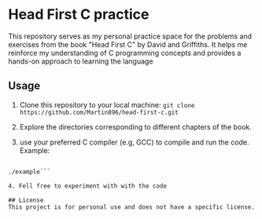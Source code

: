 # Head First C practice
This repository serves as my personal practice space for the problems and exercises from the book "Head First C" by David and Griffiths. It helps me reinforce my understanding of C programming concepts and provides a hands-on approach to learning the language

## Usage 
1. Clone this repository to your local machine:
`git clone https://github.com/Martin896/head-first-c.git`

2. Explore the directories corresponding to different chapters of the book.

3. use your preferred C compiler (e.g, GCC) to compile and run the code. Example:
```gcc -o example example.c

./example```

4. Fell free to experiment with with the code 

## License 
This project is for personal use and does not have a specific license. 
